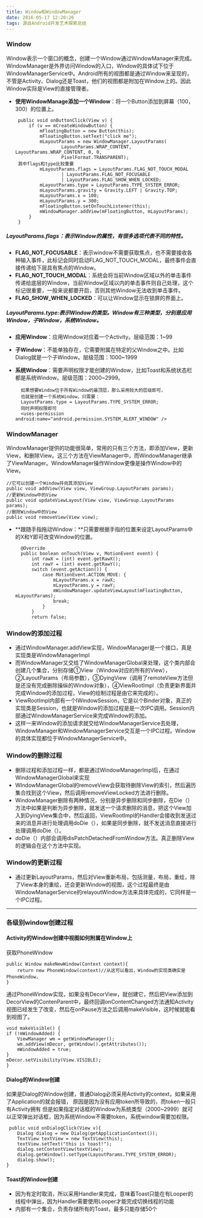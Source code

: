 ```yaml
---
title: Window和WindowManager
date: 2016-05-17 12:20:26
tags: 源自Android开发艺术探索总结
---
```

### Window
Window表示一个窗口的概念，创建一个Window通过WindowManager来完成。WindowManager是外界访问Window的入口，Window的具体试下位于WindowManagerService中。Android所有的视图都是通过Window来呈现的，不管是Activity、Dialog还是Toast，他们的视图都是附加在Window上的。因此Window实际是View的直接管理者。

-  **使用WindowManage添加一个Window**：将一个Button添加到屏幕（100，300）的位置上。
	
	    public void onButtonClick(View v) {
	        if (v == mCreateWindowButton) {
	            mFloatingButton = new Button(this);
	            mFloatingButton.setText("click me");
	            mLayoutParams = new WindowManager.LayoutParams(
	                    LayoutParams.WRAP_CONTENT, LayoutParams.WRAP_CONTENT, 0, 0,
	                    PixelFormat.TRANSPARENT);
		其中flags和type比较重要
	            mLayoutParams.flags = LayoutParams.FLAG_NOT_TOUCH_MODAL
	                    | LayoutParams.FLAG_NOT_FOCUSABLE
	                    | LayoutParams.FLAG_SHOW_WHEN_LOCKED;
	            mLayoutParams.type = LayoutParams.TYPE_SYSTEM_ERROR;
	            mLayoutParams.gravity = Gravity.LEFT | Gravity.TOP;
	            mLayoutParams.x = 100;
	            mLayoutParams.y = 300;
	            mFloatingButton.setOnTouchListener(this);
	            mWindowManager.addView(mFloatingButton, mLayoutParams);
	        }
	    }

##### LayoutParams.flags：表示Window的属性，有很多选项代表不同的特性。

- **FLAG_NOT_FOCUSABLE**：表示window不需要获取焦点，也不需要接收各种输入事件，此标记会同时启动FLAG_NOT_TOUCH_MODAL，最终事件会直接传递给下层具有焦点的Window。
- **FLAG_NOT_TOUCH_MODAL**：系统会将当前Window区域以外的单击事件传递给底层的Window，当前Window区域以内的单击事件则自己处理，这个标记很重要，一般来说都要开启，否则其他Window无法收到单击事件。
- **FLAG_SHOW_WHEN_LOCKED**：可以让Window显示在锁屏的界面上。

##### LayoutParams.type:表示Window的类型。Window有三种类型，分别是应用Window，子Window，系统Window。
- **应用Window**：应用Window对应着一个Activity。层级范围：1~99
- **子Window**：不能单独存在，它需要附属在特定的父Window之中。比如Dialog就是一个子Window。层级范围：1000~1999
- **系统Window**：需要声明权限才能创建的Window，比如Toast和系统状态栏都是系统Window。层级范围：2000~2999。

		如果想要Window位于所有Window的最顶层，那么采用较大的层级即可，
		也就是创建一个系统Window，只需要：
		LayoutParams.type = LayoutParams.TYPE_SYSTEM_ERROR;
		同时声明权限即可
		<uses-permission android:name="android.permission.SYSTEM_ALERT_WINDOW" />

### WindowManager
WindowManager提供的功能很简单，常用的只有三个方法，即添加View，更新View，和删除View。这三个方法在ViewManager中，而WindowManager继承了ViewManager。WindowManager操作Window更像是操作Window中的View。

	//它可以创建一个Window并向其添加View
	public void addView(View view, ViewGroup.LayoutParams params);
	//更新Window中的View
    public void updateViewLayout(View view, ViewGroup.LayoutParams params);
    //删除Window中的View
	public void removeView(View view);

- **跟随手指拖动Window：**只需要根据手指的位置来设定LayoutParams中的X和Y即可改变Window的位置。

	    @Override
	    public boolean onTouch(View v, MotionEvent event) {
	        int rawX = (int) event.getRawX();
	        int rawY = (int) event.getRawY();
	        switch (event.getAction()) {
	            case MotionEvent.ACTION_MOVE: {
	                mLayoutParams.x = rawX;
	                mLayoutParams.y = rawY;
	                mWindowManager.updateViewLayout(mFloatingButton, mLayoutParams);
	                break;
	            }
	        }
	        return false;

### Window的添加过程
- 通过WindowManager.addView实现，WindowManager是一个接口，真是实现类是WindowManagerImpl
- 而WindowManager又交给了WindowManagerGlobal来处理，这个类内部会创建几个集合，分别存储①View（Window对应的所有的View），②LayoutParams（布局参数），③DyingView（调用了remoteView方法但是还没有完成删除操纵的Window对象），④ViewRootImpl（负责更新界面并完成Window的添加过程，View的绘制过程是由它来完成的）。
- ViewRootImpl内部有一个IWindowSession，它是以个Binder对象，真正的实现类是Session，也就是Window的添加过程是是一次IPC调用。Session内部通过WindowManagerService来完成Window的添加。
- 这样一来Window的添加请求就交给WindowManagerService去处理，WindowManager和WindowManagerService交互是一个IPC过程。Window的具体实现都位于WindowManagerService中。

### Window的删除过程
- 删除过程和添加过程一样，都是通过WindowManagerImpl后，在通过WindowManagerGlobal来实现
- WIndowManagerGlobal的removeView会获取待删除View的索引，然后遍历集合找到这个View，然后调用removeViewLocked方法进行删除。
- WindowManager删除有两种情况，分别是异步删除和同步删除，在Die（）方法中如果是判断为异步删除，就发送一个请求删除的消息，把这个View加入到DyingView集合中，然后返回，ViewRootImpl的Handler会接收到发送过来的消息并进行处理调用doDie（），如果是同步删除，就不发送消息直接进行处理调用doDie（）。
- doDie（）内部会调用disPatchDetachedFromWindow方法。真正删除View的逻辑会在这个方法中实现。

### Window的更新过程
- 通过更新LayoutParams，然后对View重新布局，包括测量，布局，重绘，除了View本身的重绘，还会更新Window的视图，这个过程最终是由WindowManagerService的relayoutWindow方法来具体完成的，它同样是一个IPC过程。

---
### 各级别window创建过程
#### Activity的Window创建中视图如何附属在Window上

获取PhoneWindow

	public Window makeNewWindow(Context context){
		return new PhoneWindow(context)//从这可以看出，Window的实现类确实是PhoneWindow，
	}

通过PhoneWindow实现，如果没有DecorView，就创建它，然后把View添加到DecorView的ContenParent中，最终回调onContentChanged方法通知Activity视图已经发生了改变，然后在onPause方法之后调用makeVisible，这时候就能看到视图了。

    void makeVisible() {
    if (!mWindowAdded) {
        ViewManager wm = getWindowManager();
        wm.addView(mDecor, getWindow().getAttributes());
        mWindowAdded = true;
    }
    mDecor.setVisibility(View.VISIBLE);
	}

#### Dialog的Window创建

如果是Dialog的Window创建，普通Dialog必须采用Activity的context，如果采用了Application的就会报错，
原因是因为没有应用token所导致的，而token一般只有Activity拥有
但是如果指定对话框的Window为系统类型（2000~2999）就可以正常弹出对话框，因为系统Window不需要token，系统window需要加权限。


	 public void onDialogClick(View v){
        Dialog dialog = new Dialog(getApplicationContext());
        TextView textView = new TextView(this);
        textView.setText("this is toast!");
        dialog.setContentView(textView);
        dialog.getWindow().setType(LayoutParams.TYPE_SYSTEM_ERROR);
        dialog.show();
    }

#### Toast的Window创建
- 因为有定时取消，所以采用Handler来完成，意味着Toast只能在有Looper的线程中弹出，因为Handler需要使用Looper才能完成切换线程的功能
- 内部有一个集合，负责存储所有的Toast，最多只能存储50个